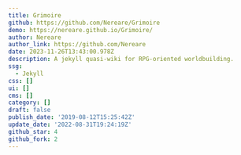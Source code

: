 ```yaml
---
title: Grimoire
github: https://github.com/Nereare/Grimoire
demo: https://nereare.github.io/Grimoire/
author: Nereare
author_link: https://github.com/Nereare
date: 2023-11-26T13:43:00.978Z
description: A jekyll quasi-wiki for RPG-oriented worldbuilding.
ssg:
  - Jekyll
css: []
ui: []
cms: []
category: []
draft: false
publish_date: '2019-08-12T15:25:42Z'
update_date: '2022-08-31T19:24:19Z'
github_star: 4
github_fork: 2
---
```


